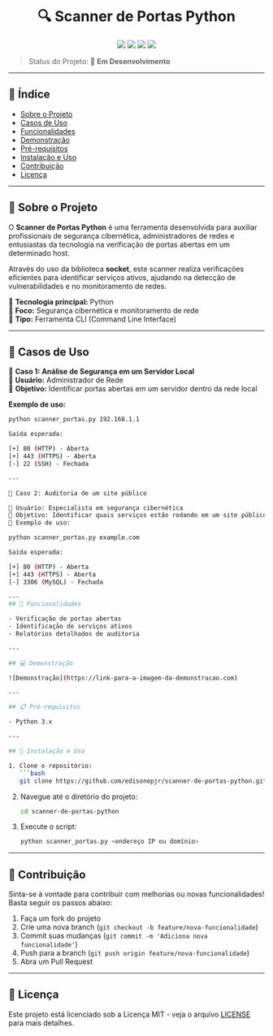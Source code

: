 <h1 align="center">🔍 Scanner de Portas Python</h1>

<p align="center">
  <img src="https://img.shields.io/static/v1?label=Python&message=3.x&color=blue&style=for-the-badge&logo=python"/>
  <img src="https://img.shields.io/static/v1?label=Status&message=Em%20Desenvolvimento&color=red&style=for-the-badge"/>
  <img src="https://img.shields.io/static/v1?label=License&message=MIT&color=green&style=for-the-badge"/>
  <img src="https://img.shields.io/github/stars/edisonepjr/scanner-de-portas-python?style=social"/>
</p>

> Status do Projeto: 🚧 **Em Desenvolvimento**

---

## 📌 **Índice**  

- [Sobre o Projeto](#sobre-o-projeto)  
- [Casos de Uso](#casos-de-uso)  
- [Funcionalidades](#funcionalidades)  
- [Demonstração](#demonstração)  
- [Pré-requisitos](#pré-requisitos)  
- [Instalação e Uso](#instalação-e-uso)  
- [Contribuição](#contribuição)  
- [Licença](#licença)  

---

## 📖 **Sobre o Projeto**  

O **Scanner de Portas Python** é uma ferramenta desenvolvida para auxiliar profissionais de segurança cibernética, administradores de redes e entusiastas da tecnologia na verificação de portas abertas em um determinado host.  

Através do uso da biblioteca **socket**, este scanner realiza verificações eficientes para identificar serviços ativos, ajudando na detecção de vulnerabilidades e no monitoramento de redes.

🔹 **Tecnologia principal:** Python  
🔹 **Foco:** Segurança cibernética e monitoramento de rede  
🔹 **Tipo:** Ferramenta CLI (Command Line Interface)  

---

## 🎯 **Casos de Uso**  

🔹 **Caso 1: Análise de Segurança em um Servidor Local**  
📌 **Usuário:** Administrador de Rede  
📌 **Objetivo:** Identificar portas abertas em um servidor dentro da rede local  

**Exemplo de uso:**  
```bash
python scanner_portas.py 192.168.1.1

Saída esperada:

[+] 80 (HTTP) - Aberta
[+] 443 (HTTPS) - Aberta
[-] 22 (SSH) - Fechada

---

🔹 Caso 2: Auditoria de um site público

📌 Usuário: Especialista em segurança cibernética
📌 Objetivo: Identificar quais serviços estão rodando em um site público
📌 Exemplo de uso:

python scanner_portas.py example.com

Saída esperada:

[+] 80 (HTTP) - Aberta
[+] 443 (HTTPS) - Aberta
[-] 3306 (MySQL) - Fechada

---
## 🔧 Funcionalidades

- Verificação de portas abertas
- Identificação de serviços ativos
- Relatórios detalhados de auditoria

---

## 💻 Demonstração

![Demonstração](https://link-para-a-imagem-da-demonstracao.com)

---

## 📋 Pré-requisitos

- Python 3.x

---

## 🚀 Instalação e Uso

1. Clone o repositório:
   ```bash
   git clone https://github.com/edisonepjr/scanner-de-portas-python.git
   ```

2. Navegue até o diretório do projeto:
   ```bash
   cd scanner-de-portas-python
   ```

3. Execute o script:
   ```bash
   python scanner_portas.py <endereço IP ou domínio>
   ```

---

## 🤝 Contribuição

Sinta-se à vontade para contribuir com melhorias ou novas funcionalidades! Basta seguir os passos abaixo:

1. Faça um fork do projeto
2. Crie uma nova branch (`git checkout -b feature/nova-funcionalidade`)
3. Commit suas mudanças (`git commit -m 'Adiciona nova funcionalidade'`)
4. Push para a branch (`git push origin feature/nova-funcionalidade`)
5. Abra um Pull Request

---

## 📄 Licença

Este projeto está licenciado sob a Licença MIT - veja o arquivo [LICENSE](LICENSE) para mais detalhes.
```Licença MIT - veja o arquivo [LICENSE](LICENSE) para mais detalhes.
```


